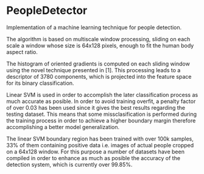 # PeopleDetector
Implementation of a machine learning technique for people
detection.

The algorithm is based on multiscale window processing, sliding on
each scale a window whose size is 64x128 pixels, enough to fit the
human body aspect ratio.

The histogram of oriented gradients is computed on each sliding window 
using the novel technique presented in [1]. This processing leads to
a descriptor of 3780 components, which is projected into the feature
space for its binary classification.

Linear SVM is used in order to accomplish the later classification process
as much accurate as posible. In order to avoid training overfit, a penalty
factor of over 0.03 has been used since it gives the best results regarding
the testing dataset. This means that some missclasification is performed during
the training process in order to achieve a higher boundary margin therefore
accomplishing a better model generalization.

The linear SVM boundary region has been trained with over 100k samples,
33% of them containing positive data i.e. images of actual people cropped
on a 64x128 window. For this purpose a number of datasets have been compiled
in order to enhance as much as posible the accuracy of the detection system, 
which is currently over 99.85%.
